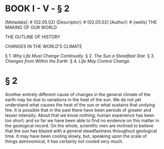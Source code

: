 # BOOK I - V - § 2
[Metadata]: # {02.05.02}
[Descriptor]: # {02.05.02}
[Author]: # {wells}
THE MAKING OF OUR WORLD




THE OUTLINE OF HISTORY

CHANGES IN THE WORLD’S CLIMATE

§ 1. _Why Life Must Change Continually._ § 2. _The Sun a Steadfast
Star._ § 3. _Changes from Within the Earth._ § 4. _Life May Control
Change._

# § 2
Another entirely different cause of changes in the general climate of the earth
may be due to variations in the heat of the sun. We do not yet understand what
causes the heat of the sun or what sustains that undying fire. It is possible
that in the past there have been periods of greater and lesser intensity. About
that we know nothing; human experience has been too short; and so far we have
been able to find no evidence on this matter in the geological record. On the
whole, scientific men are inclined to believe that the sun has blazed with a
general steadfastness throughout geological time. It may have been cooling
slowly, but, speaking upon the scale of things astronomical, it has certainly
not cooled very much.

